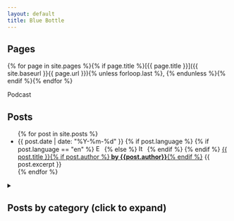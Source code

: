```yaml
---
layout: default
title: Blue Bottle
---
```

## Pages
{% for page in site.pages %}{% if page.title %}[{{ page.title }}]({{ site.baseurl }}{{ page.url }}){% unless forloop.last %}, {% endunless %}{% endif %}{% endfor %}

<div class="flip-card">
  <div class="flip-card-inner">
    <div class="flip-card-front">
      <i class="fas fa-podcast fa-3x"></i>
    </div>
    <div class="flip-card-back">
      Podcast
    </div>
  </div>
</div> 

## Posts
<ul>
  {% for post in site.posts %}
    <li>
      {{ post.date | date: "%Y-%m-%d" }}
      {% if post.language %}
        {% if post.language == "en" %}
          <img src="{{ site.baseurl }}/assets/images/flags/gb.svg" alt="English" height="15">
        {% else %}
          <img src="{{ site.baseurl }}/assets/images/flags/it.svg" alt="Italian" height="15"> 
        {% endif %}
      {% endif %}
      <a href="{{ site.baseurl }}{{ post.url }}">{{ post.title }}{% if post.author %}<b> by {{post.author}}</b>{% endif %}</a>
      {{ post.excerpt }}
    </li>
  {% endfor %}
</ul>

<details>
  <summary><h2>Posts by category (click to expand)</h2></summary>
  
  {% for category in site.categories %}
  <h3>{{ category[0] }}</h3>
    <ul>
      {% for post in category[1] %}
      <li>
        {{ post.date | date: "%Y-%m-%d" }}
        {% if post.language %}
          {% if post.language == "en" %}
            <img src="{{ site.baseurl }}/assets/images/flags/gb.svg" alt="English" height="15">
          {% else %}
            <img src="{{ site.baseurl }}/assets/images/flags/it.svg" alt="Italian" height="15"> 
          {% endif %}
        {% endif %}
        <a href="{{ site.baseurl }}{{ post.url }}">{{ post.title }}{% if post.author %}<b> by {{post.author}}</b>{% endif %}</a>
        {{ post.excerpt }}
      </li>
      {% endfor %}
    </ul>
  {% endfor %}
</details>

